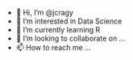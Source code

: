 - 👋 Hi, I’m @jcragy
- 👀 I’m interested in Data Science
- 🌱 I’m currently learning R
- 💞️ I’m looking to collaborate on ...
- 📫 How to reach me ...

<!---
jcragy/jcragy is a ✨ special ✨ repository because its `README.md` (this file) appears on your GitHub profile.
You can click the Preview link to take a look at your changes.
--->
